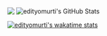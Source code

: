 
<img align="center" src="https://github-readme-stats.vercel.app/api/top-langs/?username=edityomurti&title_color=ffffff&text_color=c9cacc&icon_color=2bbc8a&bg_color=1d1f21" />
<img align="center" src="https://github-readme-stats.vercel.app/api?username=edityomurti&show_icons=true&line_height=27&count_private=true&title_color=ffffff&text_color=c9cacc&icon_color=2bbc8a&bg_color=1d1f21" alt="edityomurti's GitHub Stats" />

[![edityomurti's wakatime stats](https://github-readme-stats.vercel.app/api/wakatime?username=edityomurti)](https://wakatime.com/@edityomurti)


<!--
**edityomurti/edityomurti** is a ✨ _special_ ✨ repository because its `README.md` (this file) appears on your GitHub profile.

Here are some ideas to get you started:

- 🔭 I’m currently working on ...
- 🌱 I’m currently learning ...
- 👯 I’m looking to collaborate on ...
- 🤔 I’m looking for help with ...
- 💬 Ask me about ...
- 📫 How to reach me: ...
- 😄 Pronouns: ...
- ⚡ Fun fact: ...
-->
